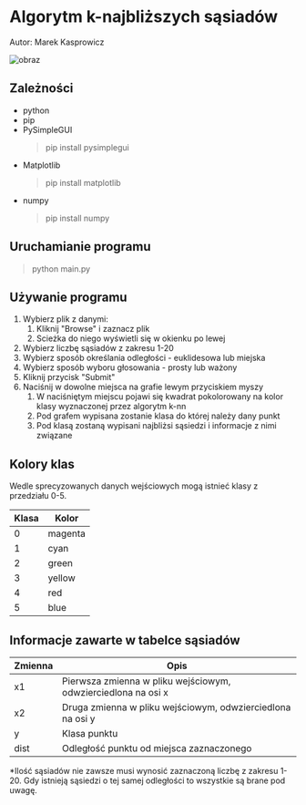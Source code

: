 # Algorytm k-najbliższych sąsiadów

Autor: Marek Kasprowicz

![obraz](https://user-images.githubusercontent.com/67783947/206601131-863f46e6-c49d-4b45-928c-6983451fb42c.png)

## Zależności

- python
- pip
- PySimpleGUI
    >pip install pysimplegui
- Matplotlib
    >pip install matplotlib
- numpy
    >pip install numpy
  
## Uruchamianie programu
>python main.py

## Używanie programu

1. Wybierz plik z danymi:
   1. Kliknij "Browse" i zaznacz plik
   2. Scieżka do niego wyświetli się w okienku po lewej
2. Wybierz liczbę sąsiadów z zakresu 1-20
3. Wybierz sposób określania odległości - euklidesowa lub miejska
4. Wybierz sposób wyboru głosowania - prosty lub ważony
5. Kliknij przycisk "Submit"
6. Naciśnij w dowolne miejsca na grafie lewym przyciskiem myszy
    1. W naciśniętym miejscu pojawi się kwadrat pokolorowany na kolor klasy wyznaczonej przez algorytm k-nn
    2. Pod grafem wypisana zostanie klasa do której należy dany punkt
    3. Pod klasą zostaną wypisani najbliżsi sąsiedzi i informacje z nimi związane

## Kolory klas

Wedle sprecyzowanych danych wejściowych mogą istnieć klasy z przedziału 0-5.

| Klasa | Kolor   |
|-------|---------|
| 0     | magenta |
| 1     | cyan    |
| 2     | green   |
| 3     | yellow  |
| 4     | red     |
| 5     | blue    |


## Informacje zawarte w tabelce sąsiadów

| Zmienna | Opis                                                          |
|---------|---------------------------------------------------------------|
| x1      | Pierwsza zmienna w pliku wejściowym, odwzierciedlona na osi x |
| x2      | Druga zmienna w pliku wejściowym, odwzierciedlona na osi y    |
| y       | Klasa punktu                                                  |
| dist    | Odległość punktu od miejsca zaznaczonego                      |

*Ilość sąsiadów nie zawsze musi wynosić zaznaczoną liczbę z zakresu 1-20. Gdy istnieją sąsiedzi o tej samej odległości to wszystkie są brane pod uwagę. 

